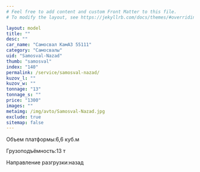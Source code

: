 ```yaml
---
# Feel free to add content and custom Front Matter to this file.
# To modify the layout, see https://jekyllrb.com/docs/themes/#overriding-theme-defaults

layout: model
title: ""
desc: ""
car_name: "Самосвал КамАЗ 55111"
category: "Самосвалы"
uid: "Samosval-Nazad"
thumb: "samosval"
index: "140"
permalink: /service/samosval-nazad/
kuzov_l: ""
kuzov_w: ""
tonnage: "13"
tonnage_s: ""
price: "1300"
images: ""
metaimg: /img/avto/Samosval-Nazad.jpg
exclude: true
sitemap: false
---
```


<span>Объем платформы:</span><span>6,6 куб.м</span>

<span>Грузоподъёмность:</span><span>13 т</span>

<span>Направление разгрузки:</span><span>назад</span>
